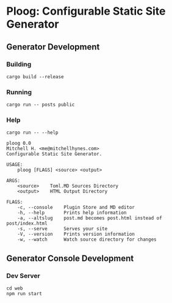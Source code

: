 # Ploog: Configurable Static Site Generator

## Generator Development

### Building

`cargo build --release`

### Running

`cargo run -- posts public`

### Help

```
cargo run -- --help

ploog 0.0
Mitchell H. <me@mitchellhynes.com>
Configurable Static Site Generator.

USAGE:
    ploog [FLAGS] <source> <output>

ARGS:
    <source>    Toml.MD Sources Directory
    <output>    HTML Output Directory

FLAGS:
    -c, --console    Plugin Store and MD editor
    -h, --help       Prints help information
    -a, --altslug    post.md becomes post.html instead of post/index.html
    -s, --serve      Serves your site
    -V, --version    Prints version information
    -w, --watch      Watch source directory for changes
```

## Generator Console Development

### Dev Server

```
cd web
npm run start
```

